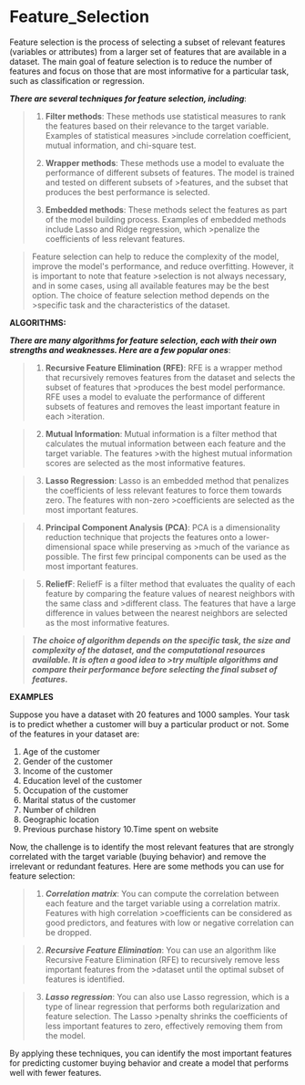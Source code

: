 # Feature_Selection

Feature selection is the process of selecting a subset of relevant features (variables or attributes) from a larger set of features that are available in a dataset. The main goal of feature selection is to reduce the number of features and focus on those that are most informative for a particular task, such as classification or regression.

***There are several techniques for feature selection, including***:

>1. **Filter methods**: These methods use statistical measures to rank the features based on their relevance to the target variable. Examples of statistical measures >include correlation coefficient, mutual information, and chi-square test.
>
>2. **Wrapper methods**: These methods use a model to evaluate the performance of different subsets of features. The model is trained and tested on different subsets of >features, and the subset that produces the best performance is selected.
>
>3. **Embedded methods**: These methods select the features as part of the model building process. Examples of embedded methods include Lasso and Ridge regression, which >penalize the coefficients of less relevant features.

>Feature selection can help to reduce the complexity of the model, improve the model's performance, and reduce overfitting. However, it is important to note that feature >selection is not always necessary, and in some cases, using all available features may be the best option. The choice of feature selection method depends on the >specific task and the characteristics of the dataset.

**ALGORITHMS:**

***There are many algorithms for feature selection, each with their own strengths and weaknesses. Here are a few popular ones***:

>1. **Recursive Feature Elimination (RFE)**: RFE is a wrapper method that recursively removes features from the dataset and selects the subset of features that >produces the best model performance. RFE uses a model to evaluate the performance of different subsets of features and removes the least important feature in each >iteration.

>2. **Mutual Information**: Mutual information is a filter method that calculates the mutual information between each feature and the target variable. The features >with the highest mutual information scores are selected as the most informative features.

>3. **Lasso Regression**: Lasso is an embedded method that penalizes the coefficients of less relevant features to force them towards zero. The features with non-zero >coefficients are selected as the most important features.

>4. **Principal Component Analysis (PCA)**: PCA is a dimensionality reduction technique that projects the features onto a lower-dimensional space while preserving as >much of the variance as possible. The first few principal components can be used as the most important features.

>5. **ReliefF**: ReliefF is a filter method that evaluates the quality of each feature by comparing the feature values of nearest neighbors with the same class and >different class. The features that have a large difference in values between the nearest neighbors are selected as the most informative features.

>***The choice of algorithm depends on the specific task, the size and complexity of the dataset, and the computational resources available. It is often a good idea to >try multiple algorithms and compare their performance before selecting the final subset of features.***

**EXAMPLES**

Suppose you have a dataset with 20 features and 1000 samples. Your task is to predict whether a customer will buy a particular product or not. Some of the features in your dataset are:

1. Age of the customer
2. Gender of the customer
3. Income of the customer
4. Education level of the customer
5. Occupation of the customer
6. Marital status of the customer
7. Number of children
8. Geographic location
9. Previous purchase history
10.Time spent on website

Now, the challenge is to identify the most relevant features that are strongly correlated with the target variable (buying behavior) and remove the irrelevant or redundant features. Here are some methods you can use for feature selection:

>1. ***Correlation matrix***: You can compute the correlation between each feature and the target variable using a correlation matrix. Features with high correlation >coefficients can be considered as good predictors, and features with low or negative correlation can be dropped.

>2. ***Recursive Feature Elimination***: You can use an algorithm like Recursive Feature Elimination (RFE) to recursively remove less important features from the >dataset until the optimal subset of features is identified.

>3. ***Lasso regression***: You can also use Lasso regression, which is a type of linear regression that performs both regularization and feature selection. The Lasso >penalty shrinks the coefficients of less important features to zero, effectively removing them from the model.

By applying these techniques, you can identify the most important features for predicting customer buying behavior and create a model that performs well with fewer features.



